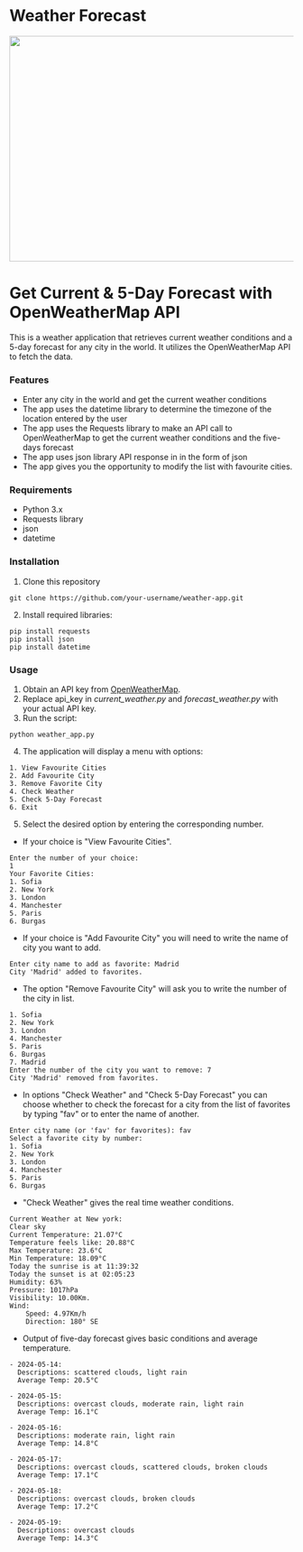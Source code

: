 # Weather Forecast

<img src="https://github.com/pgnikolov/Weather-App/assets/151896883/c54946a9-86ed-4bf4-97fa-741522f608e9" width="750" height="400"/>

# Get Current & 5-Day Forecast with OpenWeatherMap API

This is a weather application that retrieves current weather conditions and a 5-day forecast for any city in the world. It utilizes the OpenWeatherMap API to fetch the data.

### Features

- Enter any city in the world and get the current weather conditions
- The app uses the datetime library to determine the timezone of the location entered by the user
- The app uses the Requests library to make an API call to OpenWeatherMap to get the current weather conditions and the five-days forecast
- The app uses json library API response in in the form of json
- The app gives you the opportunity to modify the list with favourite cities.

### Requirements
- Python 3.x
- Requests library
- json
- datetime

### Installation

1. Clone this repository
```shell
git clone https://github.com/your-username/weather-app.git
```
2. Install required libraries:
```shell
pip install requests
pip install json
pip install datetime
```
### Usage

1. Obtain an API key from [OpenWeatherMap](https://openweathermap.org/).
2. Replace api_key in *current_weather.py* and *forecast_weather.py* with your actual API key.
3. Run the script:
```shell
python weather_app.py
```
4. The application will display a menu with options:
```
1. View Favourite Cities
2. Add Favourite City
3. Remove Favorite City
4. Check Weather
5. Check 5-Day Forecast
6. Exit
```
5. Select the desired option by entering the corresponding number.

* If your choice is "View Favourite Cities".
```
Enter the number of your choice: 
1
Your Favorite Cities:
1. Sofia
2. New York
3. London
4. Manchester
5. Paris
6. Burgas
```
* If your choice is "Add Favourite City" you will need to write the name of city you want to add.
```
Enter city name to add as favorite: Madrid
City 'Madrid' added to favorites.
```
* The option "Remove Favourite City" will ask you to write the number of the city in list.
```
1. Sofia
2. New York
3. London
4. Manchester
5. Paris
6. Burgas
7. Madrid
Enter the number of the city you want to remove: 7
City 'Madrid' removed from favorites.
```
* In options "Check Weather" and "Check 5-Day Forecast" you can choose whether to check the forecast for a city from the list of favorites by typing "fav" or to enter the name of another.
```
Enter city name (or 'fav' for favorites): fav
Select a favorite city by number:
1. Sofia
2. New York
3. London
4. Manchester
5. Paris
6. Burgas
```
* "Check Weather" gives the real time weather conditions.
```
Current Weather at New york: 
Clear sky 
Current Temperature: 21.07°C 
Temperature feels like: 20.88°C 
Max Temperature: 23.6°C 
Min Temperature: 18.09°C 
Today the sunrise is at 11:39:32 
Today the sunset is at 02:05:23 
Humidity: 63% 
Pressure: 1017hPa 
Visibility: 10.00Km. 
Wind: 
	Speed: 4.97Km/h 
	Direction: 180° SE
```
* Output of five-day forecast gives basic conditions and average temperature.
```
- 2024-05-14:
  Descriptions: scattered clouds, light rain
  Average Temp: 20.5°C

- 2024-05-15:
  Descriptions: overcast clouds, moderate rain, light rain
  Average Temp: 16.1°C

- 2024-05-16:
  Descriptions: moderate rain, light rain
  Average Temp: 14.8°C

- 2024-05-17:
  Descriptions: overcast clouds, scattered clouds, broken clouds
  Average Temp: 17.1°C

- 2024-05-18:
  Descriptions: overcast clouds, broken clouds
  Average Temp: 17.2°C

- 2024-05-19:
  Descriptions: overcast clouds
  Average Temp: 14.3°C
```

